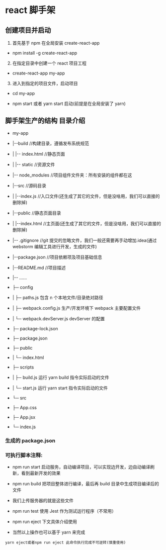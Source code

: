 # react 脚手架

## 创建项目并启动

1.  首先基于 npm 在全局安装 create-react-app

- npm install -g create-react-app

2.  在指定目录中创建一个 react 项目工程

- create-react-app my-app

3.  进入到指定的项目文件，启动项目

- cd my-app

- npm start 或者 yarn start 启动(前提是在全局安装了 yarn)

## 脚手架生产的结构 目录介绍

- my-app

- |--build //构建目录，遵循发布系统规范

- | |-- index.html //静态页面

- | |-- static //资源文件

- |-- node_modules //项目组件文件夹：所有安装的组件都在这

- |--src //源码目录

- | |--index.js //入口文件(还生成了其它的文件，但是没啥用，我们可以直接的删除掉)

- |--public //静态页面目录

- | |--index.html //主页面(还生成了其它的文件，但是没啥用，我们可以直接的删除掉)

- |-- .gitignore //git 提交的忽略文件，我们一般还需要再手动增加.idea(通过 webstorm 编辑工具进行开发，生成的文件)

- |--package.json //项目依赖项及项目基础信息

- |--README.md //项目描述

- |-- ......

- ├─ config

- | ├─ paths.js 包含 n 个本地文件/目录绝对路径

- | ├─ webpack.config.js 生产/开发环境下 webpack 主要配置文件

- | └─ webpack.devServer.js devServer 的配置

- ├─ package-lock.json

- ├─ package.json

- ├─ public

- | └─ index.html

- ├─ scripts

- | ├─ build.js 运行 yarn build 指令实际启动的文件

- | └─ start.js 运行 yarn start 指令实际启动的文件

- └─ src

- ├─ App.css

- ├─ App.jsx

- └─ index.js

### 生成的 package.json

### 可执行脚本注释:

- npm run start 启动服务，自动编译项目，可以实现边开发，边自动编译刷新，看到最新开发的效果

- npm run build 把项目整体进行编译，最后再 build 目录中生成项目编译后的文件
- 我们上传服务器的就是这些文件

- npm run test 使用 Jest 作为测试运行程序（不常用）

- npm run eject 下文具体介绍使用

- 当然以上操作也可以基于 yarn 来完成

```
yarn eject或者npm run eject 此命令执行完成不可逆转(慎重使用)
```
